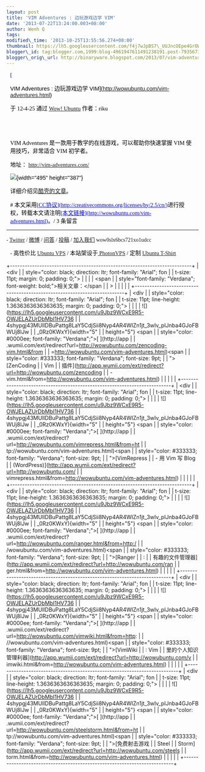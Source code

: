 ```yaml
--- 
layout: post 
title: 'VIM Adventures : 边玩游戏边学 VIM' 
date: '2013-07-22T13:24:00.003+08:00' 
author: Wenh Q
tags:
modified\_time: '2013-10-25T13:55:56.274+08:00' 
thumbnail: https://lh5.googleusercontent.com/f4j7wJpBS7\_UUJncOEpe4GrOWjZvUNz5N4zxCbvK-ST5dsnfbwkb8oCeqswglpRA55nX0cqQWZQWwTDzkoZUOo3rEU2fW8EyPmEqICA5sLU5l8NSV3w=s72-c
blogger\_id: tag:blogger.com,1999:blog-4961947611491238191.post-7935673731636973175
blogger\_orig\_url: http://binaryware.blogspot.com/2013/07/vim-adventures-vim-qiuwenhutigatblogger.html
---
```

<div
style="color: black; direction: ltr; font-family: &quot;Arial&quot;; font-size: 11pt; margin-bottom: 0; margin-left: 7.5pt; margin-right: 7.5pt; margin-top: 0; padding: 0;">

<span
style="color: #0000ee; font-family: &quot;Verdana&quot;; text-decoration: underline;">[

VIM Adventures : 边玩游戏边学
VIM](http://wowubuntu.com/vim-adventures.html)</span>

</div>

<div
style="color: black; direction: ltr; font-family: &quot;Arial&quot;; font-size: 11pt; margin-bottom: 0; margin-left: 7.5pt; margin-right: 7.5pt; margin-top: 0; padding-bottom: 8pt; padding-left: 0; padding-right: 0; padding-top: 0;">

<span style="font-family: &quot;Verdana&quot;;">于 12-4-25 通过
</span><span
style="color: #0000ee; font-family: &quot;Verdana&quot;; text-decoration: underline;">[Wow!
Ubuntu](http://wowubuntu.com/)</span><span
style="font-family: &quot;Verdana&quot;;"> 作者：riku</span>

</div>

<div
style="color: black; direction: ltr; font-family: &quot;Arial&quot;; font-size: 11pt; height: 11pt; margin-bottom: 0; margin-left: 7.5pt; margin-right: 7.5pt; margin-top: 0; padding: 0;">

<span style="font-family: &quot;Verdana&quot;;"></span>

</div>

<div
style="color: black; direction: ltr; font-family: &quot;Arial&quot;; font-size: 11pt; margin-bottom: 0; margin-left: 7.5pt; margin-right: 7.5pt; margin-top: 0; padding: 0;">

<span style="font-family: &quot;Verdana&quot;;">VIM Adventures
是一款用于教学的在线游戏，可以帮助你快速掌握 VIM 使用技巧，非常适合 VIM
初学者。</span>

</div>

<div
style="color: black; direction: ltr; font-family: &quot;Arial&quot;; font-size: 11pt; margin-bottom: 0; margin-left: 7.5pt; margin-right: 7.5pt; margin-top: 0; padding: 0;">

<span style="font-family: &quot;Verdana&quot;;">地址： </span><span
style="color: #0000ee; font-family: &quot;Verdana&quot;; text-decoration: underline;"><http://vim-adventures.com/></span>

</div>

<div
style="color: black; direction: ltr; font-family: &quot;Arial&quot;; font-size: 11pt; margin-bottom: 0; margin-left: 7.5pt; margin-right: 7.5pt; margin-top: 0; padding: 0;">

![](https://lh5.googleusercontent.com/f4j7wJpBS7_UUJncOEpe4GrOWjZvUNz5N4zxCbvK-ST5dsnfbwkb8oCeqswglpRA55nX0cqQWZQWwTDzkoZUOo3rEU2fW8EyPmEqICA5sLU5l8NSV3w){width="495"
height="387"}

</div>

<div
style="color: black; direction: ltr; font-family: &quot;Arial&quot;; font-size: 11pt; margin-bottom: 0; margin-left: 7.5pt; margin-right: 7.5pt; margin-top: 0; padding: 0;">

<span style="font-family: &quot;Verdana&quot;;">详细介绍见</span><span
style="color: #0000ee; font-family: &quot;Verdana&quot;; text-decoration: underline;">[酷壳的文章](http://coolshell.cn/articles/7166.html)</span><span
style="font-family: &quot;Verdana&quot;;">。</span>

</div>

<div
style="color: black; direction: ltr; font-family: &quot;Arial&quot;; font-size: 11pt; margin-bottom: 0; margin-left: 7.5pt; margin-right: 7.5pt; margin-top: 0; padding: 0;">

<span style="font-family: &quot;Verdana&quot;;">
# 本文采用</span><span
style="color: #0000ee; font-family: &quot;Verdana&quot;; text-decoration: underline;">[CC协议](http://creativecommons.org/licenses/by/2.5/cn/)</span><span
style="font-family: &quot;Verdana&quot;;">进行授权，转载本文请注明</span><span
style="color: #0000ee; font-family: &quot;Verdana&quot;; text-decoration: underline;">[本文链接](http://wowubuntu.com/vim-adventures.html)</span><span
style="font-family: &quot;Verdana&quot;;">。/ 3 条留言</span>

</div>

------------------------------------------------------------------------

<span style="font-family: &quot;Verdana&quot;;">- </span><span
style="color: #0000ee; font-family: &quot;Verdana&quot;; text-decoration: underline;">[Twitter](http://twitter.com/ubuntu_tips)</span><span
style="font-family: &quot;Verdana&quot;;"> / </span><span
style="color: #0000ee; font-family: &quot;Verdana&quot;; text-decoration: underline;">[微博](http://t.sina.com.cn/utips)</span><span
style="font-family: &quot;Verdana&quot;;"> / </span><span
style="color: #0000ee; font-family: &quot;Verdana&quot;; text-decoration: underline;">[问答](http://wowubuntu.com/ask)</span><span
style="font-family: &quot;Verdana&quot;;"> / </span><span
style="color: #0000ee; font-family: &quot;Verdana&quot;; text-decoration: underline;">[投稿](http://wowubuntu.com/submit)</span><span
style="font-family: &quot;Verdana&quot;;"> / </span><span
style="color: #0000ee; font-family: &quot;Verdana&quot;; text-decoration: underline;">[加入我们](http://wowubuntu.com/join)</span><span
style="font-family: &quot;Verdana&quot;;"> wow0slx6bcs721xo1udcc</span>

<div
style="color: black; direction: ltr; font-family: &quot;Arial&quot;; font-size: 11pt; margin-bottom: 0; margin-left: 7.5pt; margin-right: 7.5pt; margin-top: 0; padding: 0;">

<span style="font-family: &quot;Verdana&quot;;">- 高性价比 </span><span
style="color: #0000ee; font-family: &quot;Verdana&quot;; text-decoration: underline;">[Ubuntu
VPS](http://wowubuntu.com/vps.html)</span><span
style="font-family: &quot;Verdana&quot;;"> / 本站架设于</span><span
style="color: #0000ee; font-family: &quot;Verdana&quot;; text-decoration: underline;">[ PhotonVPS](http://www.photonvps.com/billing/aff.php?aff=129)</span><span
style="font-family: &quot;Verdana&quot;;"> / 定制 </span><span
style="color: #0000ee; font-family: &quot;Verdana&quot;; text-decoration: underline;">[Ubuntu
T-Shirt](http://tto.me/kfstee)</span>

</div>

[](https://www.blogger.com/blogger.g?blogID=4961947611491238191#)[](https://www.blogger.com/blogger.g?blogID=4961947611491238191#)

+--------------------------------------------------------------------------+
| <div                                                                     |
| style="color: black; direction: ltr; font-family: &quot;Arial&quot;; fon |
| t-size: 11pt; margin: 0; padding: 0;">                                   |
|                                                                          |
| <span                                                                    |
| style="font-family: &quot;Verdana&quot;; font-weight: bold;">相关文章：</span |
| >                                                                        |
|                                                                          |
| </div>                                                                   |
+--------------------------------------------------------------------------+
| <div                                                                     |
| style="color: black; direction: ltr; font-family: &quot;Arial&quot;; fon |
| t-size: 11pt; line-height: 1.3636363636363635; margin: 0; padding: 0;">  |
|                                                                          |
| ![](https://lh5.googleusercontent.com/u9Jbz9WCxE9R5-OWJELAZUrDbMbI1HV736 |
| 4shypgj43MUlIDBuPattg8LaY5CdjSii8Nyp4AR4WIZn1jt_3wIv_pIJnba4GJoFBWUj8lJw |
| _0Rz0KWxY){width="5"                                                     |
| height="5"}<span style="font-family: &quot;Verdana&quot;;"> </span><span |
| style="color: #0000ee; font-family: &quot;Verdana&quot;;">[ ](http://app |
| .wumii.com/ext/redirect?url=http://wowubuntu.com/zencoding-vim.html&from |
| =http://wowubuntu.com/vim-adventures.html)</span><span                   |
| style="color: #333333; font-family: &quot;Verdana&quot;; font-size: 9pt; |
| ">[ZenCoding                                                             |
| Vim                                                                      |
| 插件](http://app.wumii.com/ext/redirect?url=http://wowubuntu.com/zencoding |
| -vim.html&from=http://wowubuntu.com/vim-adventures.html)</span>          |
|                                                                          |
| </div>                                                                   |
+--------------------------------------------------------------------------+
| <div                                                                     |
| style="color: black; direction: ltr; font-family: &quot;Arial&quot;; fon |
| t-size: 11pt; line-height: 1.3636363636363635; margin: 0; padding: 0;">  |
|                                                                          |
| ![](https://lh5.googleusercontent.com/u9Jbz9WCxE9R5-OWJELAZUrDbMbI1HV736 |
| 4shypgj43MUlIDBuPattg8LaY5CdjSii8Nyp4AR4WIZn1jt_3wIv_pIJnba4GJoFBWUj8lJw |
| _0Rz0KWxY){width="5"                                                     |
| height="5"}<span style="font-family: &quot;Verdana&quot;;"> </span><span |
| style="color: #0000ee; font-family: &quot;Verdana&quot;;">[ ](http://app |
| .wumii.com/ext/redirect?url=http://wowubuntu.com/vimrepress.html&from=ht |
| tp://wowubuntu.com/vim-adventures.html)</span><span                      |
| style="color: #333333; font-family: &quot;Verdana&quot;; font-size: 9pt; |
| ">[VimRepress                                                            |
| - 用 Vim 写 Blog                                                         |
| (WordPress)](http://app.wumii.com/ext/redirect?url=http://wowubuntu.com/ |
| vimrepress.html&from=http://wowubuntu.com/vim-adventures.html)</span>    |
|                                                                          |
| </div>                                                                   |
+--------------------------------------------------------------------------+
| <div                                                                     |
| style="color: black; direction: ltr; font-family: &quot;Arial&quot;; fon |
| t-size: 11pt; line-height: 1.3636363636363635; margin: 0; padding: 0;">  |
|                                                                          |
| ![](https://lh5.googleusercontent.com/u9Jbz9WCxE9R5-OWJELAZUrDbMbI1HV736 |
| 4shypgj43MUlIDBuPattg8LaY5CdjSii8Nyp4AR4WIZn1jt_3wIv_pIJnba4GJoFBWUj8lJw |
| _0Rz0KWxY){width="5"                                                     |
| height="5"}<span style="font-family: &quot;Verdana&quot;;"> </span><span |
| style="color: #0000ee; font-family: &quot;Verdana&quot;;">[ ](http://app |
| .wumii.com/ext/redirect?url=http://wowubuntu.com/ranger.html&from=http:/ |
| /wowubuntu.com/vim-adventures.html)</span><span                          |
| style="color: #333333; font-family: &quot;Verdana&quot;; font-size: 9pt; |
| ">[Ranger                                                                |
| :                                                                        |
| 有趣的文件管理器](http://app.wumii.com/ext/redirect?url=http://wowubuntu.com/ran |
| ger.html&from=http://wowubuntu.com/vim-adventures.html)</span>           |
|                                                                          |
| </div>                                                                   |
+--------------------------------------------------------------------------+
| <div                                                                     |
| style="color: black; direction: ltr; font-family: &quot;Arial&quot;; fon |
| t-size: 11pt; line-height: 1.3636363636363635; margin: 0; padding: 0;">  |
|                                                                          |
| ![](https://lh5.googleusercontent.com/u9Jbz9WCxE9R5-OWJELAZUrDbMbI1HV736 |
| 4shypgj43MUlIDBuPattg8LaY5CdjSii8Nyp4AR4WIZn1jt_3wIv_pIJnba4GJoFBWUj8lJw |
| _0Rz0KWxY){width="5"                                                     |
| height="5"}<span style="font-family: &quot;Verdana&quot;;"> </span><span |
| style="color: #0000ee; font-family: &quot;Verdana&quot;;">[ ](http://app |
| .wumii.com/ext/redirect?url=http://wowubuntu.com/vimwiki.html&from=http: |
| //wowubuntu.com/vim-adventures.html)</span><span                         |
| style="color: #333333; font-family: &quot;Verdana&quot;; font-size: 9pt; |
| ">[VimWiki                                                               |
| : Vim                                                                    |
| 里的个人知识管理利器](http://app.wumii.com/ext/redirect?url=http://wowubuntu.com/v |
| imwiki.html&from=http://wowubuntu.com/vim-adventures.html)</span>        |
|                                                                          |
| </div>                                                                   |
+--------------------------------------------------------------------------+
| <div                                                                     |
| style="color: black; direction: ltr; font-family: &quot;Arial&quot;; fon |
| t-size: 11pt; line-height: 1.3636363636363635; margin: 0; padding: 0;">  |
|                                                                          |
| ![](https://lh5.googleusercontent.com/u9Jbz9WCxE9R5-OWJELAZUrDbMbI1HV736 |
| 4shypgj43MUlIDBuPattg8LaY5CdjSii8Nyp4AR4WIZn1jt_3wIv_pIJnba4GJoFBWUj8lJw |
| _0Rz0KWxY){width="5"                                                     |
| height="5"}<span style="font-family: &quot;Verdana&quot;;"> </span><span |
| style="color: #0000ee; font-family: &quot;Verdana&quot;;">[ ](http://app |
| .wumii.com/ext/redirect?url=http://wowubuntu.com/steelstorm.html&from=ht |
| tp://wowubuntu.com/vim-adventures.html)</span><span                      |
| style="color: #333333; font-family: &quot;Verdana&quot;; font-size: 9pt; |
| ">[免费射击游戏                                                          |
| Steel                                                                    |
| Storm](http://app.wumii.com/ext/redirect?url=http://wowubuntu.com/steels |
| torm.html&from=http://wowubuntu.com/vim-adventures.html)</span>          |
|                                                                          |
| </div>                                                                   |
+--------------------------------------------------------------------------+


